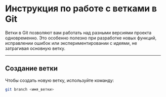# Инструкция по работе с ветками в Git

Ветки в Git позволяют вам работать над разными версиями проекта одновременно. Это особенно полезно при разработке новых функций, исправлении ошибок или экспериментировании с идеями, не затрагивая основную ветку.

---

## Создание ветки

Чтобы создать новую ветку, используйте команду:

```bash
git branch <имя_ветки>

